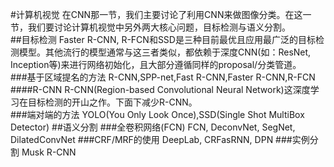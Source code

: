 #计算机视觉
在CNN那一节，我们主要讨论了利用CNN来做图像分类。在这一节，我们要讨论计算机视觉中另外两大核心问题，目标检测与语义分割。  
##目标检测
Faster R-CNN, R-FCN和SSD是三种目前最优且应用最广泛的目标检测模型。其他流行的模型通常与这三者类似，都依赖于深度CNN(如：ResNet, Inception等)来进行网络初始化，且大部分遵循同样的proposal/分类管道。    
###基于区域提名的方法
R-CNN,SPP-net,Fast R-CNN,Faster R-CNN,R-FCN 
####R-CNN
R-CNN(Region-based Convolutional Neural Network)这深度学习在目标检测的开山之作。下面下减少R-CNN。  
###端对端的方法
YOLO(You Only Look Once),SSD(Single Shot MultiBox Detector)
##语义分割
###全卷积网络(FCN)
FCN, DeconvNet, SegNet, DilatedConvNet
###CRF/MRF的使用
DeepLab, CRFasRNN, DPN
###实例分割
Musk R-CNN